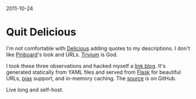 2011-10-24

Quit Delicious
==============

I'm not comfortable with [Delicious][] adding quotes to my descriptions.
I don't like [Pinboard][]'s look and URLs.  [Trivium][] is God.

I took these three observations and hacked myself a [link blog][].  It's
generated statically from YAML files and served from [Flask][] for
beautiful URLs, [pjax][] support, and in-memory caching.  The [source][]
is on GitHub.

Live long and self-host.


  [Delicious]: http://delicious.com/
  [Pinboard]: http://pinboard.in/
  [Trivium]: http://chneukirchen.org/trivium/
  [link blog]: https://links.narf.pl/
  [Flask]: http://flask.pocoo.org/
  [pjax]: https://github.com/defunkt/jquery-pjax
  [source]: https://github.com/narfdotpl/links
